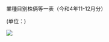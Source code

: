 業種目别株俩等一表（今和4年11-12月分）

(单位：)

![](https://www.nta.go.jp/tmp/7037cfa7-8e18-4578-a234-836b31501968/images/db897b0c111b92a974941c474cb50b19da38e31bd550a5a6d173f344769076f4.jpg)